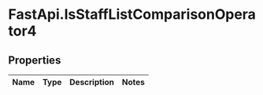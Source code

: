 # FastApi.IsStaffListComparisonOperator4

## Properties
Name | Type | Description | Notes
------------ | ------------- | ------------- | -------------

